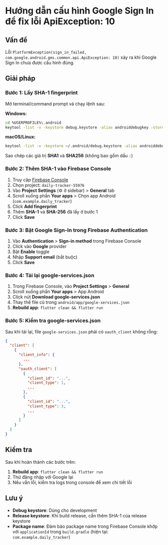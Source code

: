 # Hướng dẫn cấu hình Google Sign In để fix lỗi ApiException: 10

## Vấn đề
Lỗi `PlatformException(sign_in_failed, com.google.android.gms.common.api.ApiException: 10)` xảy ra khi Google Sign In chưa được cấu hình đúng.

## Giải pháp

### Bước 1: Lấy SHA-1 fingerprint

Mở terminal/command prompt và chạy lệnh sau:

**Windows:**
```bash
cd %USERPROFILE%\.android
keytool -list -v -keystore debug.keystore -alias androiddebugkey -storepass android -keypass android
```

**macOS/Linux:**
```bash
keytool -list -v -keystore ~/.android/debug.keystore -alias androiddebugkey -storepass android -keypass android
```

Sao chép các giá trị **SHA1** và **SHA256** (không bao gồm dấu `:`)

### Bước 2: Thêm SHA-1 vào Firebase Console

1. Truy cập [Firebase Console](https://console.firebase.google.com/)
2. Chọn project: `daily-tracker-55976`
3. Vào **Project Settings** (⚙️ ở sidebar) > **General** tab
4. Scroll xuống phần **Your apps** > Chọn app Android (`com.example.daily_tracker`)
5. Click **Add fingerprint**
6. Thêm **SHA-1** và **SHA-256** đã lấy ở bước 1
7. Click **Save**

### Bước 3: Bật Google Sign-In trong Firebase Authentication

1. Vào **Authentication** > **Sign-in method** trong Firebase Console
2. Click vào **Google** provider
3. Bật **Enable** toggle
4. Nhập **Support email** (bắt buộc)
5. Click **Save**

### Bước 4: Tải lại google-services.json

1. Trong Firebase Console, vào **Project Settings** > **General**
2. Scroll xuống phần **Your apps** > App Android
3. Click nút **Download google-services.json**
4. Thay thế file cũ trong `android/app/google-services.json`
5. **Rebuild app**: `flutter clean && flutter run`

### Bước 5: Kiểm tra google-services.json

Sau khi tải lại, file `google-services.json` phải có `oauth_client` không rỗng:

```json
{
  "client": [
    {
      "client_info": {
        ...
      },
      "oauth_client": [
        {
          "client_id": "...",
          "client_type": 1,
          ...
        },
        {
          "client_id": "...",
          "client_type": 3,
          ...
        }
      ]
    }
  ]
}
```

## Kiểm tra

Sau khi hoàn thành các bước trên:
1. **Rebuild app**: `flutter clean && flutter run`
2. Thử đăng nhập với Google lại
3. Nếu vẫn lỗi, kiểm tra logs trong console để xem chi tiết lỗi

## Lưu ý

- **Debug keystore**: Dùng cho development
- **Release keystore**: Khi build release, cần thêm SHA-1 của release keystore
- **Package name**: Đảm bảo package name trong Firebase Console khớp với `applicationId` trong `build.gradle` (hiện tại: `com.example.daily_tracker`)


